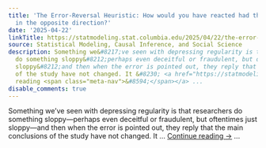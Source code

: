 ```yaml
---
title: 'The Error-Reversal Heuristic: How would you have reacted had the mistake gone
  in the opposite direction?'
date: '2025-04-22'
linkTitle: https://statmodeling.stat.columbia.edu/2025/04/22/the-error-reversal-heuristic-how-would-you-have-reacted-had-the-error-gone-in-the-opposite-direction/
source: Statistical Modeling, Causal Inference, and Social Science
description: Something we&#8217;ve seen with depressing regularity is that researchers
  do something sloppy&#8212;perhaps even deceitful or fraudulent, but oftentimes just
  sloppy&#8212;and then when the error is pointed out, they reply that the main conclusions
  of the study have not changed. It &#8230; <a href="https://statmodeling.stat.columbia.edu/2025/04/22/the-error-reversal-heuristic-how-would-you-have-reacted-had-the-error-gone-in-the-opposite-direction/">Continue
  reading <span class="meta-nav">&#8594;</span></a> ...
disable_comments: true
---
```

Something we&#8217;ve seen with depressing regularity is that researchers do something sloppy&#8212;perhaps even deceitful or fraudulent, but oftentimes just sloppy&#8212;and then when the error is pointed out, they reply that the main conclusions of the study have not changed. It &#8230; <a href="https://statmodeling.stat.columbia.edu/2025/04/22/the-error-reversal-heuristic-how-would-you-have-reacted-had-the-error-gone-in-the-opposite-direction/">Continue reading <span class="meta-nav">&#8594;</span></a> ...